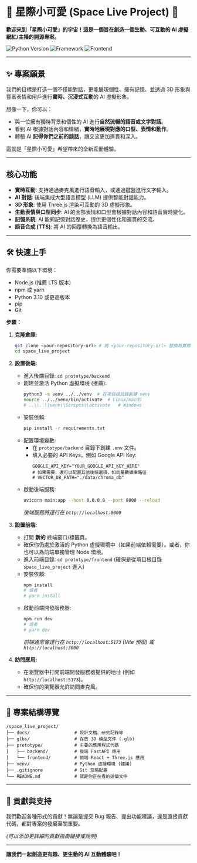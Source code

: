 # 🚀 星際小可愛 (Space Live Project) 🚀

**歡迎來到「星際小可愛」的宇宙！這是一個旨在創造一個生動、可互動的 AI 虛擬網紅/主播的開源專案。**

![Python Version](https://img.shields.io/badge/python-3.10%2B-blue.svg)
![Framework](https://img.shields.io/badge/Backend-FastAPI-green.svg)
![Frontend](https://img.shields.io/badge/Frontend-React%2BThree.js-cyan.svg)

---

## ✨ 專案願景

我們的目標是打造一個不僅能對話，更能展現個性、擁有記憶、並透過 3D 形象與豐富表情和用戶進行**實時、沉浸式互動**的 AI 虛擬形象。

想像一下，你可以：

*   與一位擁有獨特背景和個性的 AI 進行**自然流暢的語音或文字對話**。
*   看到 AI 根據對話內容和情緒，**實時地展現對應的口型、表情和動作**。
*   體驗 AI **記得你們之前的談話**，讓交流更加連貫和深入。

這就是「星際小可愛」希望帶來的全新互動體驗。

---

## 核心功能

*   **實時互動**: 支持通過麥克風進行語音輸入，或通過鍵盤進行文字輸入。
*   **AI 對話**: 後端集成大型語言模型 (LLM) 提供智能對話能力。
*   **3D 形象**: 使用 Three.js 渲染可互動的 3D 虛擬形象。
*   **生動表情與口型同步**: AI 的面部表情和口型會根據對話內容和語音實時變化。
*   **記憶系統**: AI 能夠記憶對話歷史，提供更個性化和連貫的交流。
*   **語音合成 (TTS)**: 將 AI 的回覆轉換為語音輸出。

---

## 🛠️ 快速上手

你需要準備以下環境：

*   Node.js (推薦 LTS 版本)
*   npm 或 yarn
*   Python 3.10 或更高版本
*   pip
*   Git

**步驟：**

1.  **克隆倉庫:**
    ```bash
    git clone <your-repository-url> # 將 <your-repository-url> 替換為實際的倉庫 URL
    cd space_live_project
    ```

2.  **設置後端:**
    *   進入後端目錄: `cd prototype/backend`
    *   創建並激活 Python 虛擬環境 (推薦):
        ```bash
        python3 -m venv ../../venv  # 在項目根目錄創建 venv
        source ../../venv/bin/activate  # Linux/macOS
        # ..\\..\\venv\\Scripts\\activate   # Windows
        ```
    *   安裝依賴:
        ```bash
        pip install -r requirements.txt
        ```
    *   配置環境變數:
        *   在 `prototype/backend` 目錄下創建 `.env` 文件。
        *   填入必要的 API Keys，例如 Google API Key:
            ```dotenv
            GOOGLE_API_KEY="YOUR_GOOGLE_API_KEY_HERE"
            # 如果需要，還可以配置其他後端選項，如向量數據庫路徑
            # VECTOR_DB_PATH="./data/chroma_db"
            ```
    *   啟動後端服務:
        ```bash
        uvicorn main:app --host 0.0.0.0 --port 8000 --reload
        ```
        *後端服務將運行在 `http://localhost:8000`*

3.  **設置前端:**
    *   打開 **新的** 終端窗口/標籤頁。
    *   確保你仍處於激活的 Python 虛擬環境中（如果前端依賴需要）。或者，你也可以為前端單獨管理 Node 環境。
    *   進入前端目錄: `cd prototype/frontend` (確保是從項目根目錄 `space_live_project` 進入)
    *   安裝依賴:
        ```bash
        npm install
        # 或者
        # yarn install
        ```
    *   啟動前端開發服務器:
        ```bash
        npm run dev
        # 或者
        # yarn dev
        ```
        *前端通常會運行在 `http://localhost:5173` (Vite 預設) 或 `http://localhost:3000`*

4.  **訪問應用:**
    *   在瀏覽器中打開前端開發服務器提供的地址 (例如 `http://localhost:5173`)。
    *   確保你的瀏覽器允許訪問麥克風。

---

## 📂 專案結構導覽

```
/space_live_project/
├── docs/                 # 設計文檔、研究記錄等
├── glbs/                 # 存放 3D 模型文件 (.glb)
├── prototype/            # 主要的應用程式代碼
│   ├── backend/          # 後端 FastAPI 應用
│   └── frontend/         # 前端 React + Three.js 應用
├── venv/                 # Python 虛擬環境 (建議)
├── .gitignore            # Git 忽略配置
└── README.md             # 就是你正在看的這個文件
```

---

## 🤝 貢獻與支持

我們歡迎各種形式的貢獻！無論是提交 Bug 報告、提出功能建議，還是直接貢獻代碼，都對專案的發展至關重要。

*(可以添加更詳細的貢獻指南鏈接或說明)*

---

**讓我們一起創造更有趣、更生動的 AI 互動體驗吧！** 